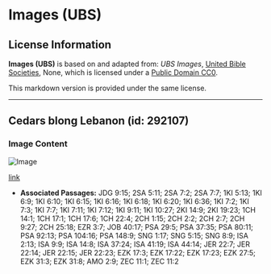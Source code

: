 # Images (UBS)

## License Information

**Images (UBS)** is based on and adapted from: _UBS Images_, [United Bible Societies](https://unitedbiblesocieties.org/), None, which is licensed under a [Public Domain CC0](https://creativecommons.org/public-domain/cc0/).

This markdown version is provided under the same license.



--------------------------------

## Cedars blong Lebanon (id: 292107)

### Image Content

![Image](https://cdn.aquifer.bible/aquifer-content/resources/Media/WEB-0122_cedars_of_lebanon.jpg)

[link](https://cdn.aquifer.bible/aquifer-content/resources/Media/WEB-0122_cedars_of_lebanon.jpg)

* **Associated Passages:** JDG 9:15; 2SA 5:11; 2SA 7:2; 2SA 7:7; 1KI 5:13; 1KI 6:9; 1KI 6:10; 1KI 6:15; 1KI 6:16; 1KI 6:18; 1KI 6:20; 1KI 6:36; 1KI 7:2; 1KI 7:3; 1KI 7:7; 1KI 7:11; 1KI 7:12; 1KI 9:11; 1KI 10:27; 2KI 14:9; 2KI 19:23; 1CH 14:1; 1CH 17:1; 1CH 17:6; 1CH 22:4; 2CH 1:15; 2CH 2:2; 2CH 2:7; 2CH 9:27; 2CH 25:18; EZR 3:7; JOB 40:17; PSA 29:5; PSA 37:35; PSA 80:11; PSA 92:13; PSA 104:16; PSA 148:9; SNG 1:17; SNG 5:15; SNG 8:9; ISA 2:13; ISA 9:9; ISA 14:8; ISA 37:24; ISA 41:19; ISA 44:14; JER 22:7; JER 22:14; JER 22:15; JER 22:23; EZK 17:3; EZK 17:22; EZK 17:23; EZK 27:5; EZK 31:3; EZK 31:8; AMO 2:9; ZEC 11:1; ZEC 11:2

